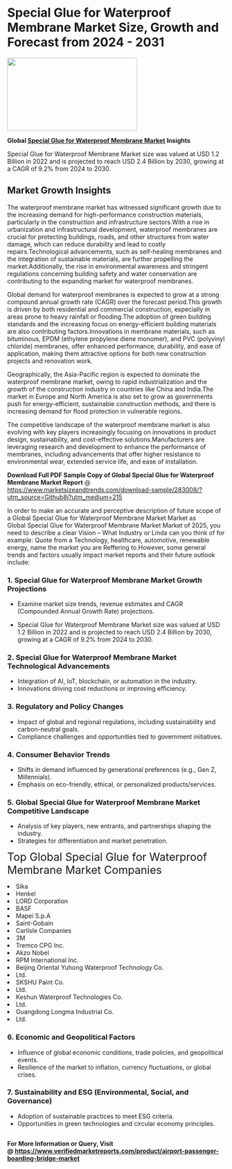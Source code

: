 <H1>Special Glue for Waterproof Membrane Market Size, Growth and Forecast from 2024 - 2031</H1><img class="aligncenter size-medium wp-image-584254" src="https://thirdeyenews.in/wp-content/uploads/2024/09/Global-Market-Research-300x168.jpeg" alt="" width="300" height="168" /><p><strong>Global&nbsp;<a href="https://www.marketsizeandtrends.com/download-sample/283008/?utm_source=Github8j?utm_medium=215">Special Glue for Waterproof Membrane Market</a> Insights</strong></p><p>Special Glue for Waterproof Membrane Market size was valued at USD 1.2 Billion in 2022 and is projected to reach USD 2.4 Billion by 2030, growing at a CAGR of 9.2% from 2024 to 2030.</p><p><h2>Market Growth Insights</h2> <p>The waterproof membrane market has witnessed significant growth due to the increasing demand for high-performance construction materials, particularly in the construction and infrastructure sectors.With a rise in urbanization and infrastructural development, waterproof membranes are crucial for protecting buildings, roads, and other structures from water damage, which can reduce durability and lead to costly repairs.Technological advancements, such as self-healing membranes and the integration of sustainable materials, are further propelling the market.Additionally, the rise in environmental awareness and stringent regulations concerning building safety and water conservation are contributing to the expanding market for waterproof membranes.</p> <p>Global demand for waterproof membranes is expected to grow at a strong compound annual growth rate (CAGR) over the forecast period.This growth is driven by both residential and commercial construction, especially in areas prone to heavy rainfall or flooding.The adoption of green building standards and the increasing focus on energy-efficient building materials are also contributing factors.Innovations in membrane materials, such as bituminous, EPDM (ethylene propylene diene monomer), and PVC (polyvinyl chloride) membranes, offer enhanced performance, durability, and ease of application, making them attractive options for both new construction projects and renovation work.</p> <p>Geographically, the Asia-Pacific region is expected to dominate the waterproof membrane market, owing to rapid industrialization and the growth of the construction industry in countries like China and India.The market in Europe and North America is also set to grow as governments push for energy-efficient, sustainable construction methods, and there is increasing demand for flood protection in vulnerable regions.</p> <p>The competitive landscape of the waterproof membrane market is also evolving with key players increasingly focusing on innovations in product design, sustainability, and cost-effective solutions.Manufacturers are leveraging research and development to enhance the performance of membranes, including advancements that offer higher resistance to environmental wear, extended service life, and ease of installation.</p> <p><span class=""><strong>Download Full PDF Sample Copy of Global Special Glue for Waterproof Membrane Market Report</strong> @ <a href="https://www.marketsizeandtrends.com/download-sample/283008/?utm_source=Github8j?utm_medium=215" target="_blank">https://www.marketsizeandtrends.com/download-sample/283008/?utm_source=Github8j?utm_medium=215</a></span></p><p>In order to make an accurate and perceptive description of future scope of a Global&nbsp;Special Glue for Waterproof Membrane Market Market as Global&nbsp;Special Glue for Waterproof Membrane Market Market of 2025, you need to describe a clear Vision &ndash; What Industry or Linda can you think of for example: Quote from a Technology, healthcare, automotive, renewable energy, name the market you are Reffering to.However, some general trends and factors usually impact market reports and their future outlook include:</p><h3>1.&nbsp;<strong>Special Glue for Waterproof Membrane Market Growth Projections</strong></h3><ul><li>Examine market size trends, revenue estimates and CAGR (Compounded Annual Growth Rate) projections.</li><li><p>Special Glue for Waterproof Membrane Market size was valued at USD 1.2 Billion in 2022 and is projected to reach USD 2.4 Billion by 2030, growing at a CAGR of 9.2% from 2024 to 2030.</p></li></ul><h3>2.&nbsp;<strong>Special Glue for Waterproof Membrane Market Technological Advancements</strong></h3><ul><li>Integration of AI, IoT, blockchain, or automation in the industry.</li><li>Innovations driving cost reductions or improving efficiency.</li></ul><h3>3.&nbsp;<strong>Regulatory and Policy Changes</strong></h3><ul><li>Impact of global and regional regulations, including sustainability and carbon-neutral goals.</li><li>Compliance challenges and opportunities tied to government initiatives.</li></ul><h3>4.&nbsp;<strong>Consumer Behavior Trends</strong></h3><ul><li>Shifts in demand influenced by generational preferences (e.g., Gen Z, Millennials).</li><li>Emphasis on eco-friendly, ethical, or personalized products/services.</li></ul><h3>5.&nbsp;<strong>Global Special Glue for Waterproof Membrane Market Competitive Landscape</strong></h3><ul><li>Analysis of key players, new entrants, and partnerships shaping the industry.</li><li>Strategies for differentiation and market penetration.</li></ul><p data-pm-slice="1 1 []"><span style="color: inherit; font-family: inherit; font-size: 25px;">Top Global Special Glue for Waterproof Membrane Market Companies</span></p><div class="" data-test-id=""><p><li>Sika</li><li> Henkel</li><li> LORD Corporation</li><li> BASF</li><li> Mapei S.p.A</li><li> Saint-Gobain</li><li> Carlisle Companies</li><li> 3M</li><li> Tremco CPG Inc.</li><li> Akzo Nobel</li><li> RPM International Inc.</li><li> Beijing Oriental Yuhong Waterproof Technology Co.</li><li> Ltd.</li><li> SKSHU Paint Co.</li><li> Ltd.</li><li> Keshun Waterproof Technologies Co.</li><li> Ltd.</li><li> Guangdong Longma Industrial Co.</li><li> Ltd.</li></p></div><h3>6.&nbsp;<strong>Economic and Geopolitical Factors</strong></h3><ul><li>Influence of global economic conditions, trade policies, and geopolitical events.</li><li>Resilience of the market to inflation, currency fluctuations, or global crises.</li></ul><h3>7.&nbsp;<strong>Sustainability and ESG (Environmental, Social, and Governance)</strong></h3><ul><li>Adoption of sustainable practices to meet ESG criteria.</li><li>Opportunities in green technologies and circular economy principles.</li></ul><h2><strong style="font-size: 14px;">For More Information or Query, Visit @&nbsp;</strong><a style="background-color: #ffffff; font-size: 14px;" href="https://www.marketsizeandtrends.com/report/special-glue-for-waterproof-membrane-market/" target="_blank">https://www.verifiedmarketreports.com/product/airport-passenger-boarding-bridge-market</a></h2>